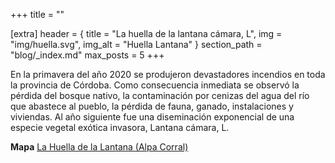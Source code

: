 +++
title = ""

[extra]
header = { title = "La huella de la lantana cámara, L", img = "img/huella.svg", img_alt = "Huella Lantana" }
section_path = "blog/_index.md"
max_posts = 5
+++

En la primavera del año 2020 se produjeron devastadores incendios en toda la provincia de Córdoba.
Como consecuencia inmediata se observó la pérdida del bosque nativo, la contaminación por cenizas del agua del río que abastece al pueblo, la pérdida de fauna, ganado, instalaciones y viviendas.
Al año siguiente fue una diseminación exponencial de una especie vegetal exótica invasora, Lantana cámara, L.

**Mapa** [La Huella de la Lantana (Alpa Corral)](https://mapa.libre.net.ar/huella.lantana)
